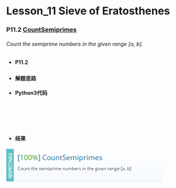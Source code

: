 # Lesson_11 Sieve of Eratosthenes




### P11.2 [CountSemiprimes](https://app.codility.com/programmers/lessons/11-sieve_of_eratosthenes/count_semiprimes/) 


###### Count the semiprime numbers in the given range [a, b].




* #### P11.2  





##### 

 







* #### 解题思路










* #### Python3代码






```





```









* #### 结果






![image](https://github.com/Anfany/Codility-Lessons-By-Python3/blob/master/L11_Sieve%20of%20Eratosthenes/11.2.png)
